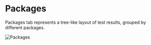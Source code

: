 # Packages

Packages tab represents a tree-like layout of test results, grouped by
different packages.

![Packages](../../images/tab_packages.png)
